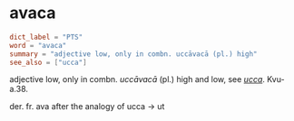 # avaca

``` toml
dict_label = "PTS"
word = "avaca"
summary = "adjective low, only in combn. uccāvacā (pl.) high"
see_also = ["ucca"]
```

adjective low, only in combn. *uccāvacā* (pl.) high and low, see *[ucca](ucca.md)*. Kvu\-a.38.

der. fr. ava after the analogy of ucca → ut

